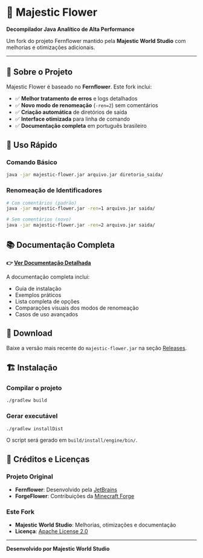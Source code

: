 # 🌸 Majestic Flower

**Decompilador Java Analítico de Alta Performance**

Um fork do projeto Fernflower mantido pela **Majestic World Studio** com melhorias e otimizações adicionais.

---

## 📖 Sobre o Projeto

Majestic Flower é baseado no **Fernflower**. Este fork inclui:

- ✅ **Melhor tratamento de erros** e logs detalhados
- ✅ **Novo modo de renomeação** (`-ren=2`) sem comentários
- ✅ **Criação automática** de diretórios de saída
- ✅ **Interface otimizada** para linha de comando
- ✅ **Documentação completa** em português brasileiro

## 🚀 Uso Rápido

### Comando Básico
```bash
java -jar majestic-flower.jar arquivo.jar diretorio_saida/
```

### Renomeação de Identificadores
```bash
# Com comentários (padrão)
java -jar majestic-flower.jar -ren=1 arquivo.jar saida/

# Sem comentários (novo)
java -jar majestic-flower.jar -ren=2 arquivo.jar saida/
```

## 📚 Documentação Completa

**👉 [Ver Documentação Detalhada](https://majesticworldstudio.github.io/majestic-flower/)**

A documentação completa inclui:
- Guia de instalação
- Exemplos práticos
- Lista completa de opções
- Comparações visuais dos modos de renomeação
- Casos de uso avançados

## 💾 Download

Baixe a versão mais recente do `majestic-flower.jar` na seção [Releases](../../releases).

## 🏗️ Instalação

### Compilar o projeto
```bash
./gradlew build
```

### Gerar executável
```bash
./gradlew installDist
```

O script será gerado em `build/install/engine/bin/`.

## 📝 Créditos e Licenças

### Projeto Original
- **Fernflower**: Desenvolvido pela [JetBrains](https://github.com/JetBrains/intellij-community/tree/master/plugins/java-decompiler/engine)
- **ForgeFlower**: Contribuições da [Minecraft Forge](https://github.com/MinecraftForge/ForgeFlower)

### Este Fork
- **Majestic World Studio**: Melhorias, otimizações e documentação
- **Licença**: [Apache License 2.0](http://www.apache.org/licenses/LICENSE-2.0)

---

**Desenvolvido por Majestic World Studio**